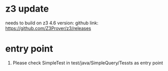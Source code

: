 # z3 update
needs to build on z3 4.6 version:
github link: https://github.com/Z3Prover/z3/releases

# entry point
1. Please check SimpleTest in test/java/SimpleQuery/Tessts as entry point
